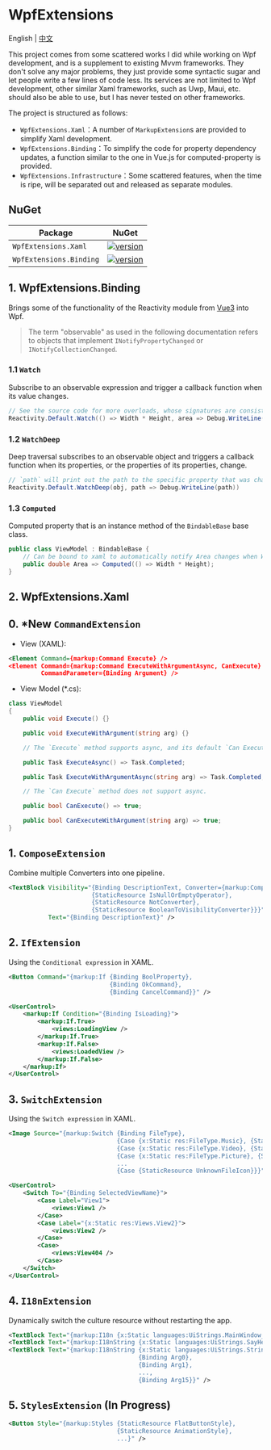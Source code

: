 # WpfExtensions

English | [中文](./README.zh-CN.md)

This project comes from some scattered works I did while working on Wpf development, and is a supplement to existing Mvvm frameworks. They don't solve any major problems, they just provide some syntactic sugar and let people write a few lines of code less. Its services are not limited to Wpf development, other similar Xaml frameworks, such as Uwp, Maui, etc. should also be able to use, but I has never tested on other frameworks.

The project is structured as follows:

- `WpfExtensions.Xaml`：A number of `MarkupExtension`s are provided to simplify Xaml development.
- `WpfExtensions.Binding`：To simplify the code for property dependency updates, a function similar to the one in Vue.js for computed-property is provided.
- `WpfExtensions.Infrastructure`：Some scattered features, when the time is ripe, will be separated out and released as separate modules.

## NuGet

| Package                 | NuGet                                                                                                                   |
| ----------------------- | ----------------------------------------------------------------------------------------------------------------------- |
| `WpfExtensions.Xaml`    | [![version](https://img.shields.io/nuget/v/WpfExtensions.Xaml.svg)](https://www.nuget.org/packages/WpfExtensions.Xaml) |
| `WpfExtensions.Binding` | [![version](https://img.shields.io/nuget/v/WpfExtensions.Binding.svg)](https://www.nuget.org/packages/WpfExtensions.Binding)   |

## 1. WpfExtensions.Binding

Brings some of the functionality of the Reactivity module from [Vue3](https://vuejs.org/api/) into Wpf.

> The term "observable" as used in the following documentation refers to objects that implement `INotifyPropertyChanged` or `INotifyCollectionChanged`.

### 1.1 `Watch`

Subscribe to an observable expression and trigger a callback function when its value changes.

```csharp
// See the source code for more overloads, whose signatures are consistent with vue3's `watch()`, and the vue3 documentation for examples.
Reactivity.Default.Watch(() => Width * Height, area => Debug.WriteLine(area));
```

### 1.2 `WatchDeep`

Deep traversal subscribes to an observable object and triggers a callback function when its properties, or the properties of its properties, change.

```csharp
// `path` will print out the path to the specific property that was changed.
Reactivity.Default.WatchDeep(obj, path => Debug.WriteLine(path))
```

### 1.3 `Computed`

Computed property that is an instance method of the `BindableBase` base class.

```csharp
public class ViewModel : BindableBase {
    // Can be bound to xaml to automatically notify Area changes when Width or Height changes.
    public double Area => Computed(() => Width * Height);
}
```

## 2. WpfExtensions.Xaml

## 0. **\*New** `CommandExtension`

- View (XAML):

```xml
<Element Command={markup:Command Execute} />
<Element Command={markup:Command ExecuteWithArgumentAsync, CanExecute}
         CommandParameter={Binding Argument} />
```

- View Model (\*.cs):

```csharp
class ViewModel
{
    public void Execute() {}

    public void ExecuteWithArgument(string arg) {}

    // The `Execute` method supports async, and its default `Can Execute` method will disable the command when it is busy.

    public Task ExecuteAsync() => Task.Completed;

    public Task ExecuteWithArgumentAsync(string arg) => Task.Completed;

    // The `Can Execute` method does not support async.

    public bool CanExecute() => true;

    public bool CanExecuteWithArgument(string arg) => true;
}
```

## 1. `ComposeExtension`

Combine multiple Converters into one pipeline.

```xml
<TextBlock Visibility="{Binding DescriptionText, Converter={markup:Compose
                       {StaticResource IsNullOrEmptyOperator},
                       {StaticResource NotConverter},
                       {StaticResource BooleanToVisibilityConverter}}}"
           Text="{Binding DescriptionText}" />
```

## 2. `IfExtension`

Using the `Conditional expression` in XAML.

```xml
<Button Command="{markup:If {Binding BoolProperty},
                            {Binding OkCommand},
                            {Binding CancelCommand}}" />
```

```xml
<UserControl>
    <markup:If Condition="{Binding IsLoading}">
        <markup:If.True>
            <views:LoadingView />
        </markup:If.True>
        <markup:If.False>
            <views:LoadedView />
        </markup:If.False>
    </markup:If>
</UserControl>
```

## 3. `SwitchExtension`

Using the `Switch expression` in XAML.

```xml
<Image Source="{markup:Switch {Binding FileType},
                              {Case {x:Static res:FileType.Music}, {StaticResource MusicIcon}},
                              {Case {x:Static res:FileType.Video}, {StaticResource VideoIcon}},
                              {Case {x:Static res:FileType.Picture}, {StaticResource PictureIcon}},
                              ...
                              {Case {StaticResource UnknownFileIcon}}}" />
```

```xml
<UserControl>
    <Switch To="{Binding SelectedViewName}">
        <Case Label="View1">
            <views:View1 />
        </Case>
        <Case Label="{x:Static res:Views.View2}">
            <views:View2 />
        </Case>
        <Case>
            <views:View404 />
        </Case>
    </Switch>
</UserControl>
```

## 4. `I18nExtension`

Dynamically switch the culture resource without restarting the app.

```xml
<TextBlock Text="{markup:I18n {x:Static languages:UiStrings.MainWindow_Title}}" />
<TextBlock Text="{markup:I18nString {x:Static languages:UiStrings.SayHello}, {Binding Username}}" />
<TextBlock Text="{markup:I18nString {x:Static languages:UiStrings.StringFormat},
                                    {Binding Arg0},
                                    {Binding Arg1},
                                    ...,
                                    {Binding Arg15}}" />
```

## 5. `StylesExtension` (In Progress)

```xml
<Button Style="{markup:Styles {StaticResource FlatButtonStyle},
                              {StaticResource AnimationStyle},
                              ...}" />
```
